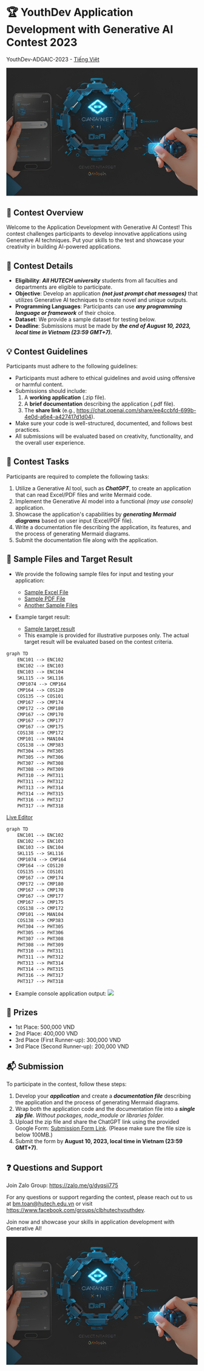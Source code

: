 # 🏆 YouthDev Application Development with Generative AI Contest 2023
YouthDev-ADGAIC-2023 - [Tiếng Việt](https://github.com/hutechbmtoan/youthdev-generative-ai-contest-2023/blob/main/README-vi.md)

![Contest Logo](contest_logo.jpg)

## 🚀 Contest Overview

Welcome to the Application Development with Generative AI Contest! This contest challenges participants to develop innovative applications using Generative AI techniques. Put your skills to the test and showcase your creativity in building AI-powered applications.

## 📝 Contest Details
- **Eligibility**: ***All HUTECH university*** students from all faculties and departments are eligible to participate.
- **Objective**: Develop an application ***(not just prompt chat messages)*** that utilizes Generative AI techniques to create novel and unique outputs.
- **Programming Languages**: Participants can use ***any programming language or framework*** of their choice.
- **Dataset**: We provide a sample dataset for testing below.
- **Deadline**: Submissions must be made by ***the end of August 10, 2023, local time in Vietnam (23:59 GMT+7).***

## 💡 Contest Guidelines

Participants must adhere to the following guidelines:

- Participants must adhere to ethical guidelines and avoid using offensive or harmful content.
- Submissions should include:
  1. A **working application** (.zip file).
  2. A **brief documentation** describing the application (.pdf file).
  3. The **share link** (e.g., https://chat.openai.com/share/ee4ccbfd-699b-4e0d-a6e4-a427417d1d04).
- Make sure your code is well-structured, documented, and follows best practices.
- All submissions will be evaluated based on creativity, functionality, and the overall user experience.

## 🎯 Contest Tasks

Participants are required to complete the following tasks:

1. Utilize a Generative AI tool, such as ***ChatGPT***, to create an application that can read Excel/PDF files and write Mermaid code.
2. Implement the Generative AI model into a functional *(may use console)* application.
3. Showcase the application's capabilities by ***generating Mermaid diagrams*** based on user input (Excel/PDF file).
4. Write a documentation file describing the application, its features, and the process of generating Mermaid diagrams.
5. Submit the documentation file along with the application.

## 📂 Sample Files and Target Result

- We provide the following sample files for input and testing your application:
  - [Sample Excel File](./sample_data.xlsx)
  - [Sample PDF File](./sample_data.pdf)
  - [Another Sample Files](https://www.hutech.edu.vn/daotao/ke-hoach-dao-tao/91386-noi-dung-chuong-trinh-dao-tao-dai-hoc-chinh-quy-khoa-2022)

- Example target result:
  - [Sample target result](./sample_target_result.pdf)
  - This example is provided for illustrative purposes only. The actual target result will be evaluated based on the contest criteria.
```
graph TD
    ENC101 --> ENC102
    ENC102 --> ENC103
    ENC103 --> ENC104
    SKL115 --> SKL116
    CMP1074 --> CMP164
    CMP164 --> COS120
    COS135 --> COS101
    CMP167 --> CMP174
    CMP172 --> CMP180
    CMP167 --> CMP170
    CMP167 --> CMP177
    CMP167 --> CMP175
    COS138 --> CMP172
    CMP101 --> MAN104
    COS138 --> CMP383
    PHT304 --> PHT305
    PHT305 --> PHT306
    PHT307 --> PHT308
    PHT308 --> PHT309
    PHT310 --> PHT311
    PHT311 --> PHT312
    PHT313 --> PHT314
    PHT314 --> PHT315
    PHT316 --> PHT317
    PHT317 --> PHT318
```

[Live Editor](https://mermaid.live/edit#pako:eNp10sFqwzAMBuBXCT63YNlJ7OUwGO1gsKUrpMdcTO2tgSUpwTmM0nefG2eRBp1PPx_CSEIXduytYwX7HMz5lBy2dZeE97zbAIdkvX6MURAWyJKwRE4jV69vANnEU8wjb8o9cJVOfst5ip7P_F6B4DOHLLOFOZBqtXyiyCdKLKz5_ep_WN3njHSikQWZJ-6qfNot0_-tlnre1f7lIHmccooZ4Qw5J6yQNWGN_IAMfGEAwoAsCEvklDA2CKRByJEVYWwQNFux1g2taWw4qsutqGb-5FpXsyJE6z7M-OVrVnfXUGpG31ff3ZEVfhjdio1na7zbNiacY_uLzja-H8p4p9O5Xn8A8Vmn6w)

```mermaid
graph TD
    ENC101 --> ENC102
    ENC102 --> ENC103
    ENC103 --> ENC104
    SKL115 --> SKL116
    CMP1074 --> CMP164
    CMP164 --> COS120
    COS135 --> COS101
    CMP167 --> CMP174
    CMP172 --> CMP180
    CMP167 --> CMP170
    CMP167 --> CMP177
    CMP167 --> CMP175
    COS138 --> CMP172
    CMP101 --> MAN104
    COS138 --> CMP383
    PHT304 --> PHT305
    PHT305 --> PHT306
    PHT307 --> PHT308
    PHT308 --> PHT309
    PHT310 --> PHT311
    PHT311 --> PHT312
    PHT313 --> PHT314
    PHT314 --> PHT315
    PHT316 --> PHT317
    PHT317 --> PHT318
```
- Example console application output:
[<img src="sample_console_application_output.jpg" height="250"/>](sample_console_application_output.jpg)
  
## 🏅 Prizes

- 1st Place: 500,000 VND
- 2nd Place: 400,000 VND
- 3rd Place (First Runner-up): 300,000 VND
- 3rd Place (Second Runner-up): 200,000 VND

## 📬 Submission

To participate in the contest, follow these steps:

1. Develop your ***application*** and create a ***documentation file*** describing the application and the process of generating Mermaid diagrams.
2. Wrap both the application code and the documentation file into a ***single zip file***. *Without packages, node_module or libraries folder.*
3. Upload the zip file and share the ChatGPT link using the provided Google Form: [Submission Form Link](https://forms.gle/Dv7qbswr1i4TxGnT8). (Please make sure the file size is below 100MB.)
4. Submit the form by **August 10, 2023, local time in Vietnam (23:59 GMT+7)**.

## ❓ Questions and Support

Join Zalo Group: https://zalo.me/g/dyqsii775

For any questions or support regarding the contest, please reach out to us at bm.toan@hutech.edu.vn or visit https://www.facebook.com/groups/clbhutechyouthdev.

Join now and showcase your skills in application development with Generative AI!

![Contest Logo](contest_logo.jpg)
